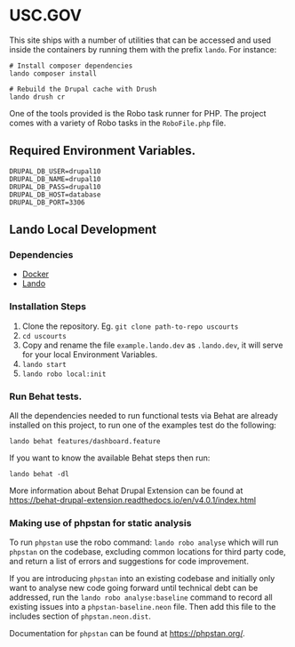 # USC.GOV

This site ships with a number of utilities that can be accessed and used
inside the containers by running them with the prefix `lando`. For instance:

```
# Install composer dependencies
lando composer install

# Rebuild the Drupal cache with Drush
lando drush cr
```

One of the tools provided is the Robo task runner for PHP.
The project comes with a variety of Robo tasks in the `RoboFile.php`
file.

## Required Environment Variables.

```
DRUPAL_DB_USER=drupal10
DRUPAL_DB_NAME=drupal10
DRUPAL_DB_PASS=drupal10
DRUPAL_DB_HOST=database
DRUPAL_DB_PORT=3306
```

## Lando Local Development

### Dependencies

  - [Docker](https://docs.docker.com/get-docker)
  - [Lando](https://docs.lando.dev/basics/installation.html)

### Installation Steps

  1. Clone the repository. Eg. `git clone path-to-repo uscourts`
  2. `cd uscourts`
  3. Copy and rename the file `example.lando.dev` as `.lando.dev`, it will serve for your local Environment Variables.
  4. `lando start`
  5. `lando robo local:init`

### Run Behat tests.

All the dependencies needed to run functional tests via Behat are already
installed on this project, to run one of the examples test do the following:

`lando behat features/dashboard.feature`

If you want to know the available Behat steps then run:

`lando behat -dl`

More information about Behat Drupal Extension can be found at https://behat-drupal-extension.readthedocs.io/en/v4.0.1/index.html

### Making use of phpstan for static analysis

To run `phpstan` use the robo command: `lando robo analyse` which will run `phpstan` on the codebase, excluding common
locations for third party code, and return a list of errors and suggestions for code improvement.

If you are introducing `phpstan` into an existing codebase and initially only want to analyse new code going forward
until technical debt can be addressed, run the `lando robo analyse:baseline` command to record all existing issues into
a `phpstan-baseline.neon` file. Then add this file to the includes section of `phpstan.neon.dist`.

Documentation for `phpstan` can be found at https://phpstan.org/.
